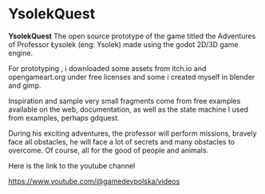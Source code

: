 
# YsolekQuest

**YsolekQuest** The open source prototype of the game titled the Adventures of Professor Łysolek (eng: Ysolek) made using the godot 2D/3D game engine.

For prototyping , i downloaded some assets from itch.io and opengameart.org under free licenses and some i created myself in blender and gimp.

Inspiration and sample very small fragments come from free examples available on the web, documentation, as well as the state machine I used from examples, perhaps gdquest.

During his exciting adventures, the professor will perform missions, bravely face all obstacles, he will face a lot of secrets and many obstacles to overcome. Of course, all for the good of people and animals.

Here is the link to the youtube channel

https://www.youtube.com/@gamedevpolska/videos




